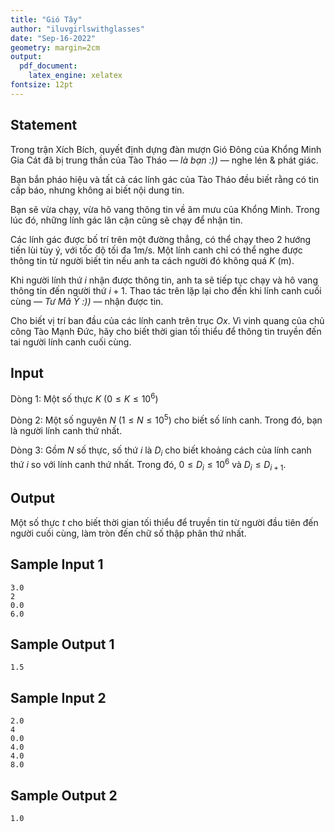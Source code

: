 ```yaml
---
title: "Gió Tây"
author: "iluvgirlswithglasses"
date: "Sep-16-2022"
geometry: margin=2cm
output: 
  pdf_document: 
    latex_engine: xelatex
fontsize: 12pt
---
```


## Statement

Trong trận Xích Bích, quyết định dựng đàn mượn Gió Đông của Khổng Minh Gia Cát đã bị trung thần của Tào Tháo — *là bạn :))* — nghe lén & phát giác.

Bạn bắn pháo hiệu và tất cả các lính gác của Tào Tháo đều biết rằng có tin cấp báo, nhưng không ai biết nội dung tin. 

Bạn sẽ vừa chạy, vừa hô vang thông tin về âm mưu của Khổng Minh. Trong lúc đó, những lính gác lân cận cũng sẽ chạy để nhận tin. 

Các lính gác được bố trí trên một đường thẳng, có thể chạy theo 2 hướng tiến lùi tùy ý, với tốc độ tối đa 1m/s. Một lính canh chỉ có thể nghe được thông tin từ người biết tin nếu anh ta cách người đó không quá $K$ (m). 

Khi người lính thứ $i$ nhận được thông tin, anh ta sẽ tiếp tục chạy và hô vang thông tin đến người thứ $i+1$. Thao tác trên lặp lại cho đến khi lính canh cuối cùng — *Tư Mã Ý :))* — nhận được tin.

Cho biết vị trí ban đầu của các lính canh trên trục $Ox$. Vì vinh quang của chủ công Tào Mạnh Đức, hãy cho biết thời gian tối thiểu để thông tin truyền đến tai người lính canh cuối cùng.

## Input

Dòng 1: Một số thực $K$ $(0 \leq K \leq 10^6)$

Dòng 2: Một số nguyên $N$ $(1 \leq N \leq 10^5)$ cho biết số lính canh. Trong đó, bạn là người lính canh thứ nhất.

Dòng 3: Gồm $N$ số thực, số thứ $i$ là $D_{i}$ cho biết khoảng cách của lính canh thứ $i$ so với lính canh thứ nhất. Trong đó, $0 \leq D_{i} \leq 10^6$ và $D_{i} \leq D_{i+1}$.

## Output

Một số thực $t$ cho biết thời gian tối thiểu để truyền tin từ người đầu tiên đến người cuối cùng, làm tròn đến chữ số thập phân thứ nhất.

## Sample Input 1

```
3.0 
2 
0.0 
6.0
```

## Sample Output 1

```
1.5
```

## Sample Input 2

```
2.0
4 
0.0
4.0
4.0
8.0
```

## Sample Output 2

```
1.0
```
